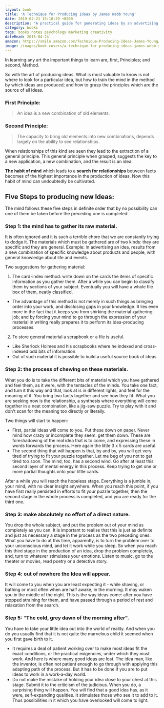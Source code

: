 ```yaml
---
layout: book
title: 'A Technique for Producing Ideas by James Webb Young'
date: 2019-02-21 15:10:29 +0200
description: "A practical guide for generating ideas by an advertising executive. Develop a habit of searching for relationships between facts. As a result, you'll be able to produce new combinations of old elements - ideas."
category: books
tags: books notes psychology marketing creativity
dateRead: 2015-04-24
amazon: https://smile.amazon.com/Technique-Producing-Ideas-James-Young/dp/198781746X
image: /images/book-covers/a-technique-for-producing-ideas-james-webb-young.jpg
---
```


In learning any art the important things to learn are, first, Principles; and second, Method.

So with the art of producing ideas. What is most valuable to know is not where to look for a particular idea, but how to train the mind in the method by which ideas are produced; and how to grasp the principles which are the source of all ideas.

### First Principle:

> An idea is a new combination of old elements.

### Second Principle:

> The capacity to bring old elements into new combinations, depends largely on the ability to see relationships.

When relationships of this kind are seen they lead to the extraction of a general principle. This general principle when grasped, suggests the key to a new application, a new combination, and the result is an idea.

**The habit of mind** which leads to a **search for relationships** between facts becomes of the highest importance in the production of ideas. Now this habit of mind can undoubtedly be cultivated.

## Five Steps to producing new Ideas:

The mind follows these five steps in definite order that by no possibility can one of them be taken
before the preceding one is completed

### Step 1: the mind has to gather its raw material.

It is often ignored and it is such a terrible chore that we are constantly trying to dodge it.
The materials which must be gathered are of two kinds: they are specific and they are general.
Example: In advertising an idea, results from a new combination of specific knowledge about products and people, with general knowledge about life and events.

Two suggestions for gathering material:

1.  The card-index method: write down on the cards the items of specific information as you gather them. After a while you can begin to classify them by sections of your subject. Eventually you will have a whole file box of them, neatly classified.

- The advantage of this method is not merely in such things as bringing order into your work, and disclosing gaps in your knowledge. It lies even more in the fact that it keeps you from shirking the material-gathering job; and by forcing your mind to go through the expression of your material in writing really prepares it to perform its idea-producing processes.

2. To store general material a scrapbook or a file is useful.

- Like Sherlock Holmes and his scrapbooks where he indexed and cross-indexed odd bits of information.
- Out of such material it is possible to build a useful source book of ideas.

### Step 2: the process of chewing on these materials.

What you do is to take the different bits of material which you have gathered and feel them, as it were, with the tentacles of the minds. You take one fact, and turn it this way and that, look at is in different lights, and feel for the meaning of it. You bring two facts together and see how they fit. What you are seeking now is the relationship, a synthesis where everything will come together in a neat combination, like a jig-saw puzzle. Try to play with it and don't scan for the meaning too directly or literally.

Two things will start to happen:

- First, partial ideas will come to you. Put these down on paper. Never mind how crazy or incomplete they seem: get them down. These are foreshadowing of the real idea that is to come, and expressing these in words forwards the process. Here again the little 3 x 5 cards are useful.
- The second thing that will happen is that, by and by, you will get very tired of trying to fit your puzzle together. Let me beg of you not to get tired too soon. The mind, too, has a second wind. Go after at least this second layer of mental energy in this process. Keep trying to get one or more partial thoughts onto your little cards.

After a while you will reach the hopeless stage. Everything is a jumble in, your mind, with no clear insight anywhere. When you reach this point, if you have first really persisted in efforts to fit your puzzle together, then the second stage in the whole process is completed, and you are ready for the third one.

### Step 3: make absolutely no effort of a direct nature.

You drop the whole subject, and put the problem out of your mind as completely as you can. It is important to realise that this is just as definite and just as necessary a stage in the process as the two preceding ones. What you have to do at this time, apparently, is to turn the problem over to your unconscious mind, and let it work while you sleep. So when you reach this third stage in the production of an idea, drop the problem completely,
and, turn to whatever stimulates your emotions. Listen to music, go to the theater or movies, read poetry or a detective story.

### Step 4: out of nowhere the Idea will appear.

It will come to you when you are least expecting it - while shaving, or bathing or most often when are half awake, in the morning. It may waken you in the middle of the night. This is the way ideas come: after you have stopped straining for them, and have passed through a period of rest and relaxation from the search.

### Step 5: "The cold, grey dawn of the morning after".

You have to take your little idea out into the world of reality. And when you do you usually find that it is not quite the marvelous child it seemed when you first gave birth to it.

- It requires a deal of patient working over to make most ideas fit the exact conditions, or the practical exigencies, under which they must work. And here is where many good ideas are lost. The idea man, like the inventor, is often not patient enough to go through with applying this adapting path of the process. But it has to be done if you are to put ideas to work in a work-a-day world.
- Do not make the mistake of holding your idea close to your chest at this stage. Submit it to the criticism of the judicious. When you do, a surprising thing will happen. You will find that a good idea has, as it were, self-expanding qualities. It stimulates those who see it to add to it. Thus possibilities in it which you have overlooked will come to light.
